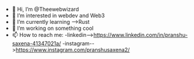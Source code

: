 - 👋 Hi, I’m @Theewebwizard
- 👀 I’m interested in webdev and Web3
- 🌱 I’m currently learning -->Rust
- 💞️ I’m working on something cool
- 📫 How to reach me:
   -linkedin-->https://www.linkedin.com/in/pranshu-saxena-41347021a/
   -instagram-->https://www.instagram.com/pranshusaxena2/

<!---
Theewebwizard/Theewebwizard is a ✨ special ✨ repository because its `README.md` (this file) appears on your GitHub profile.
You can click the Preview link to take a look at your changes.
--->
